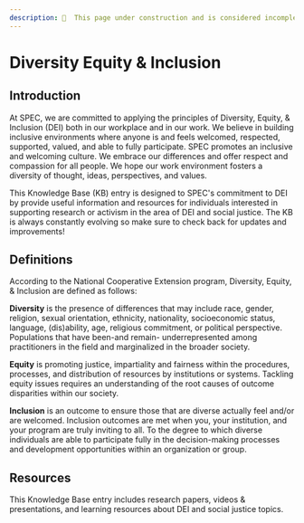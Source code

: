 ```yaml
---
description: 🚧  This page under construction and is considered incomplete. 🚧
---
```


# Diversity Equity & Inclusion

## Introduction

At SPEC, we are committed to applying the principles of Diversity, Equity, & Inclusion (DEI) both in our workplace and in our work. We believe in building inclusive environments where anyone is and feels welcomed, respected, supported, valued, and able to fully participate. SPEC promotes an inclusive and welcoming culture. We embrace our differences and offer respect and compassion for all people. We hope our work environment fosters a diversity of thought, ideas, perspectives, and values.

This Knowledge Base (KB) entry is designed to SPEC's commitment to DEI by provide useful information and resources for individuals interested in supporting research or activism in the area of DEI and social justice. The KB is always constantly evolving so make sure to check back for updates and improvements!

## Definitions

According to the National Cooperative Extension program, Diversity, Equity, & Inclusion are defined as follows:

**Diversity** is the presence of differences that may include race, gender, religion, sexual orientation, ethnicity, nationality, socioeconomic status, language, (dis)ability, age, religious commitment, or political perspective.  Populations that have been-and remain- underrepresented among practitioners in the field and marginalized in the broader society.

**Equity** is promoting justice, impartiality and fairness within the procedures, processes, and distribution of resources by institutions or systems.  Tackling equity issues requires an understanding of the root causes of outcome disparities within our society.

**Inclusion** is an outcome to ensure those that are diverse actually feel and/or are welcomed.  Inclusion outcomes are met when you, your institution, and your program are truly inviting to all.  To the degree to which diverse individuals are able to participate fully in the decision-making processes and development opportunities within an organization or group.

## Resources

This Knowledge Base entry includes research papers, videos & presentations, and learning resources about DEI and social justice topics.

